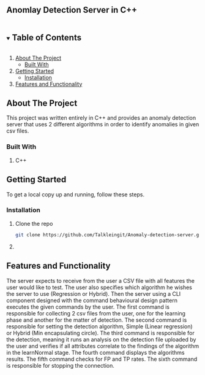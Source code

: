 
<!-- Title -->
## Anomlay Detection Server in C++



<!-- TABLE OF CONTENTS -->
<details open="open">
  <summary><h2 style="display: inline-block">Table of Contents</h2></summary>
  <ol>
    <li>
      <a href="#about-the-project">About The Project</a>
      <ul>
        <li><a href="#built-with">Built With</a></li>
      </ul>
    </li>
    <li>
      <a href="#getting-started">Getting Started</a>
      <ul>
        <li><a href="#installation">Installation</a></li>
      </ul>
    </li>
    <li><a href="#Features-and-Functionality">Features and Functionality</a></li>
  
  </ol>
</details>



<!-- ABOUT THE PROJECT -->
## About The Project
This project was written entirely in C++ and provides an anomaly detection server that uses 2 different algorithms in order to identify anomalies in given csv files.





### Built With
1. C++





<!-- GETTING STARTED -->
## Getting Started

To get a local copy up and running, follow these steps.


### Installation

1. Clone the repo
   ```sh
   git clone https://github.com/Talkleingit/Anomaly-detection-server.git
   ```
2. 
   

<!-- Features-and-Functionality -->
## Features and Functionality
 The server expects to receive from the user a CSV file with all features the user would like to test. The user also specifies which algorithm he wishes the server to use
 (Regression or Hybrid). Then the server using a CLI component designed with the command behavioural design pattern executes the given commands by the user. The first command
 is responsible for collecting 2 csv files from the user, one for the learning phase and another for the matter of detection. The second command is responsible for setting the 
 detection algorithm, Simple (Linear regression) or Hybrid (Min encapsulating circle). The third command is responsible for the detection, meaning it runs an analysis on the 
 detection file uploaded by the user and verifies if all attributes correlate to the findings of the algorithm in the learnNormal stage. The fourth command displays 
 the algorithms results. The fifth command checks for FP and TP rates. The sixth command is responsible for stopping the connection.



<!-- MARKDOWN LINKS & IMAGES -->
<!-- https://www.markdownguide.org/basic-syntax/#reference-style-links -->
[contributors-shield]: https://img.shields.io/github/contributors/github_username/repo.svg?style=for-the-badge
[contributors-url]: https://github.com/github_username/repo/graphs/contributors
[forks-shield]: https://img.shields.io/github/forks/github_username/repo.svg?style=for-the-badge
[forks-url]: https://github.com/github_username/repo/network/members
[stars-shield]: https://img.shields.io/github/stars/github_username/repo.svg?style=for-the-badge
[stars-url]: https://github.com/github_username/repo/stargazers
[issues-shield]: https://img.shields.io/github/issues/github_username/repo.svg?style=for-the-badge
[issues-url]: https://github.com/github_username/repo/issues
[license-shield]: https://img.shields.io/github/license/github_username/repo.svg?style=for-the-badge
[license-url]: https://github.com/github_username/repo/blob/master/LICENSE.txt
[linkedin-shield]: https://img.shields.io/badge/-LinkedIn-black.svg?style=for-the-badge&logo=linkedin&colorB=555
[linkedin-url]: https://linkedin.com/in/github_username
